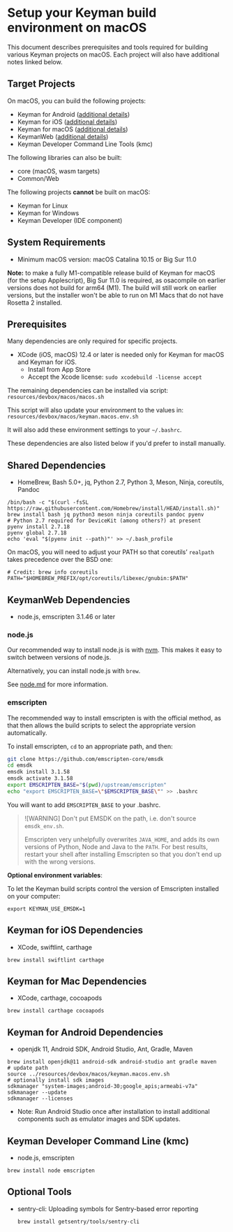 # Setup your Keyman build environment on macOS

This document describes prerequisites and tools required for building various
Keyman projects on macOS. Each project will also have additional notes linked
below.

## Target Projects

On macOS, you can build the following projects:

* Keyman for Android ([additional details](../../android/README.md))
* Keyman for iOS ([additional details](../../ios/README.md))
* Keyman for macOS ([additional details](../../mac/README.md))
* KeymanWeb ([additional details](../../web/README.md))
* Keyman Developer Command Line Tools (kmc)

The following libraries can also be built:

* core (macOS, wasm targets)
* Common/Web

The following projects **cannot** be built on macOS:

* Keyman for Linux
* Keyman for Windows
* Keyman Developer (IDE component)

## System Requirements

* Minimum macOS version: macOS Catalina 10.15 or Big Sur 11.0

**Note:** to make a fully M1-compatible release build of Keyman for macOS (for
the setup Applescript), Big Sur 11.0 is required, as osacompile on earlier
versions does not build for arm64 (M1). The build will still work on earlier
versions, but the installer won't be able to run on M1 Macs that do not have
Rosetta 2 installed.

## Prerequisites

Many dependencies are only required for specific projects.

* XCode (iOS, macOS) 12.4 or later is needed only for Keyman for macOS and Keyman
  for iOS.
  * Install from App Store
  * Accept the Xcode license: `sudo xcodebuild -license accept`

The remaining dependencies can be installed via script:
  `resources/devbox/macos/macos.sh`

This script will also update your environment to the values in:
  `resources/devbox/macos/keyman.macos.env.sh`

It will also add these environment settings to your `~/.bashrc`.

These dependencies are also listed below if you'd prefer to install manually.

## Shared Dependencies

* HomeBrew, Bash 5.0+, jq, Python 2.7, Python 3, Meson, Ninja, coreutils, Pandoc

```shell
/bin/bash -c "$(curl -fsSL https://raw.githubusercontent.com/Homebrew/install/HEAD/install.sh)"
brew install bash jq python3 meson ninja coreutils pandoc pyenv
# Python 2.7 required for DeviceKit (among others?) at present
pyenv install 2.7.18
pyenv global 2.7.18
echo 'eval "$(pyenv init --path)"' >> ~/.bash_profile
```

On macOS, you will need to adjust your PATH so that coreutils’ `realpath` takes
precedence over the BSD one:

```shell
# Credit: brew info coreutils
PATH="$HOMEBREW_PREFIX/opt/coreutils/libexec/gnubin:$PATH"
```

## KeymanWeb Dependencies

* node.js, emscripten 3.1.46 or later

### node.js

Our recommended way to install node.js is with
[nvm](https://github.com/nvm-sh/nvm). This makes it easy to switch between
versions of node.js.

Alternatively, you can install node.js with `brew`.

See [node.md](node.md) for more information.

### emscripten

The recommended way to install emscripten is with the official method, as that
then allows the build scripts to select the appropriate version automatically.

To install emscripten, `cd` to an appropriate path, and then:

```bash
git clone https://github.com/emscripten-core/emsdk
cd emsdk
emsdk install 3.1.58
emsdk activate 3.1.58
export EMSCRIPTEN_BASE="$(pwd)/upstream/emscripten"
echo "export EMSCRIPTEN_BASE=\"$EMSCRIPTEN_BASE\"" >> .bashrc
```

You will want to add `EMSCRIPTEN_BASE` to your .bashrc.

> ![WARNING]
> Don't put EMSDK on the path, i.e. don't source `emsdk_env.sh`.
>
> Emscripten very unhelpfully overwrites `JAVA_HOME`, and adds its own
> versions of Python, Node and Java to the `PATH`. For best results, restart
> your shell after installing Emscripten so that you don't end up with the
> wrong versions.

**Optional environment variables**:

To let the Keyman build scripts control the version of Emscripten installed on
your computer:

```shell
export KEYMAN_USE_EMSDK=1
```

## Keyman for iOS Dependencies

* XCode, swiftlint, carthage

```shell
brew install swiftlint carthage
```

## Keyman for Mac Dependencies

* XCode, carthage, cocoapods

```shell
brew install carthage cocoapods
```

## Keyman for Android Dependencies

* openjdk 11, Android SDK, Android Studio, Ant, Gradle, Maven

```shell
brew install openjdk@11 android-sdk android-studio ant gradle maven
# update path
source ../resources/devbox/macos/keyman.macos.env.sh
# optionally install sdk images
sdkmanager "system-images;android-30;google_apis;armeabi-v7a"
sdkmanager --update
sdkmanager --licenses
```

* Note: Run Android Studio once after installation to install additional
components such as emulator images and SDK updates.

## Keyman Developer Command Line (kmc)

* node.js, emscripten

```shell
brew install node emscripten
```

## Optional Tools

* sentry-cli: Uploading symbols for Sentry-based error reporting

  ```shell
  brew install getsentry/tools/sentry-cli
  ```
